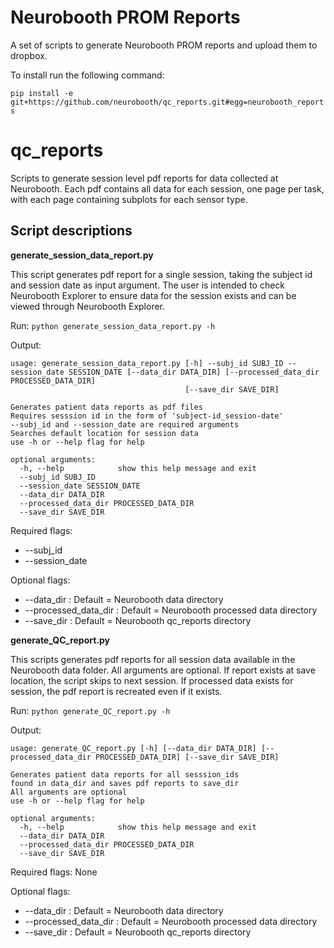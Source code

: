 # Neurobooth PROM Reports

A set of scripts to generate Neurobooth PROM reports and upload them to dropbox.

To install run the following command:

```pip install -e git+https://github.com/neurobooth/qc_reports.git#egg=neurobooth_reports```

# qc_reports

Scripts to generate session level pdf reports for data collected at Neurobooth.
Each pdf contains all data for each session, one page per task, with each page containing subplots for each sensor type.

## Script descriptions

__generate_session_data_report.py__ 

This script generates pdf report for a single session, taking the subject id and session date as input argument. The user is intended to check Neurobooth Explorer to ensure data for the session exists and can be viewed through Neurobooth Explorer.

Run: ```python generate_session_data_report.py -h```

Output:
```
usage: generate_session_data_report.py [-h] --subj_id SUBJ_ID --session_date SESSION_DATE [--data_dir DATA_DIR] [--processed_data_dir PROCESSED_DATA_DIR]
                                       [--save_dir SAVE_DIR]

Generates patient data reports as pdf files
Requires sesssion id in the form of 'subject-id_session-date'
--subj_id and --session_date are required arguments
Searches default location for session data
use -h or --help flag for help

optional arguments:
  -h, --help            show this help message and exit
  --subj_id SUBJ_ID
  --session_date SESSION_DATE
  --data_dir DATA_DIR
  --processed_data_dir PROCESSED_DATA_DIR
  --save_dir SAVE_DIR
```

Required flags:
* --subj_id
* --session_date

Optional flags:
* --data_dir : Default = Neurobooth data directory
* --processed_data_dir : Default = Neurobooth processed data directory
* --save_dir : Default = Neurobooth qc_reports directory

__generate_QC_report.py__

This scripts generates pdf reports for all session data available in the Neurobooth data folder. All arguments are optional. If report exists at save location, the script skips to next session. If processed data exists for session, the pdf report is recreated even if it exists.

Run: ```python generate_QC_report.py -h```

Output:
```
usage: generate_QC_report.py [-h] [--data_dir DATA_DIR] [--processed_data_dir PROCESSED_DATA_DIR] [--save_dir SAVE_DIR]

Generates patient data reports for all sesssion_ids
found in data_dir and saves pdf reports to save_dir
All arguments are optional
use -h or --help flag for help

optional arguments:
  -h, --help            show this help message and exit
  --data_dir DATA_DIR
  --processed_data_dir PROCESSED_DATA_DIR
  --save_dir SAVE_DIR
```

Required flags: None

Optional flags:
* --data_dir : Default = Neurobooth data directory
* --processed_data_dir : Default = Neurobooth processed data directory
* --save_dir : Default = Neurobooth qc_reports directory
